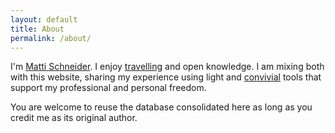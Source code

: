 ```yaml
---
layout: default
title: About
permalink: /about/
---
```


I'm [Matti Schneider](https://mattischneider.fr). I enjoy [travelling](https://medium.com/@matti_sg_fr/mon-équipement-de-nomade-numérique-le-sac-86f4e594ca68) and open knowledge. I am mixing both with this website, sharing my experience using light and [convivial](http://www.preservenet.com/theory/Illich/IllichTools.html#ChapterII) tools that support my professional and personal freedom.

You are welcome to reuse the database consolidated here as long as you credit me as its original author.

